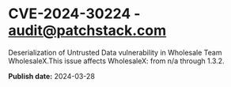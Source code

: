 # CVE-2024-30224 - audit@patchstack.com

Deserialization of Untrusted Data vulnerability in Wholesale Team WholesaleX.This issue affects WholesaleX: from n/a through 1.3.2.



**Publish date:** 2024-03-28
